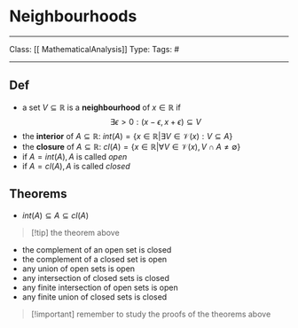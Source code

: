 # Neighbourhoods
___
Class: [[ MathematicalAnalysis]]
Type: 
Tags: #
___

## Def 
- a set $V \subseteq \mathbb{R}$ is a **neighbourhood** of $x \in \mathbb{R}$ if $$\exists \epsilon > 0: (x - \epsilon, x + \epsilon) \subseteq V$$
- the **interior** of $A \subseteq \mathbb{R}$: $int(A) = \{x \in \mathbb{R} | \exists V \in \mathcal{V}(x) : V \subseteq A\}$      
- the **closure** of $A \subseteq \mathbb{R}$: $cl(A) = \{x \in \mathbb{R} | \forall V \in \mathcal{V}(x), V \cap A \neq \emptyset\}$      
- if $A = int(A), A$ is called *open*
- if $A = cl(A), A$ is called *closed*

## Theorems
- $int(A) \subseteq A \subseteq cl(A)$
>[!tip] the theorem above
- the complement of an open set is closed
- the complement of a closed set is open 
- any union of open sets is open
- any intersection of closed sets is closed 
- any finite intersection of open sets is open
- any finite union of closed sets is closed 

>[!important] remember to study the proofs of the theorems above



